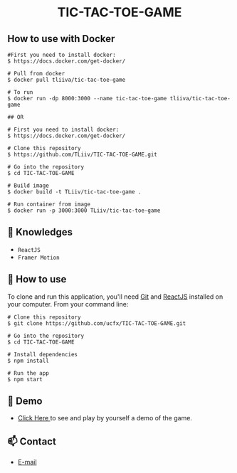 <h1 align="center">TIC-TAC-TOE-GAME</h1>

## How to use with Docker
```
#First you need to install docker:
$ https://docs.docker.com/get-docker/

# Pull from docker
$ docker pull tliiva/tic-tac-toe-game

# To run
$ docker run -dp 8000:3000 --name tic-tac-toe-game tliiva/tic-tac-toe-game
```
```
## OR 

# First you need to install docker:
$ https://docs.docker.com/get-docker/

# Clone this repository
$ https://github.com/TLiiv/TIC-TAC-TOE-GAME.git

# Go into the repository
$ cd TIC-TAC-TOE-GAME

# Build image
$ docker build -t TLiiv/tic-tac-toe-game .

# Run container from image
$ docker run -p 3000:3000 TLiiv/tic-tac-toe-game

```


## :rocket: Knowledges
 - `ReactJS`
 - `Framer Motion`

## :book: How to use
To clone and run this application, you'll need [Git](https://git-scm.com/downloads) and [ReactJS](https://react.dev/) installed on your computer. From your command line:

```
# Clone this repository
$ git clone https://github.com/ucfx/TIC-TAC-TOE-GAME.git

# Go into the repository
$ cd TIC-TAC-TOE-GAME

# Install dependencies
$ npm install

# Run the app
$ npm start
```
## :link: Demo
  - <a target="_blank" href="https://ucfx.github.io/TIC-TAC-TOE-GAME/"> Click Here </a> to see and play by yourself a demo of the game.

## :mailbox: Contact
  - <a target="_blank" href="mailto:ucefhammadi@gmail.com">E-mail</a>
